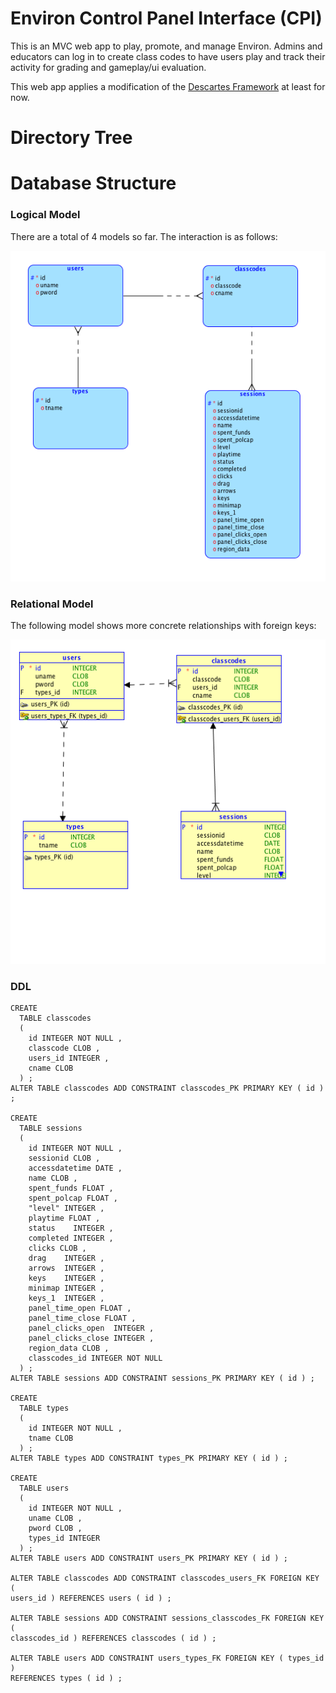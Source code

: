 # Environ Control Panel Interface (CPI) 

This is an MVC web app to play, promote, and manage Environ. Admins and educators can log in to create class codes to have users play and track their activity for grading and gameplay/ui evaluation. 

This web app applies a modification of the [Descartes Framework](https://github.com/samueleishion/Descartes "Descartes PHP Framework") at least for now. 

# Directory Tree 


# Database Structure 

### Logical Model
There are a total of 4 models so far. The interaction is as follows: 

![Logical Model](_bkp/logical_model.png) 

### Relational Model
The following model shows more concrete relationships with foreign keys: 

![Relational Model](_bkp/relational_model.png) 

### DDL
```
CREATE
  TABLE classcodes
  (
    id INTEGER NOT NULL ,
    classcode CLOB ,
    users_id INTEGER ,
    cname CLOB
  ) ;
ALTER TABLE classcodes ADD CONSTRAINT classcodes_PK PRIMARY KEY ( id ) ;

CREATE
  TABLE sessions
  (
    id INTEGER NOT NULL ,
    sessionid CLOB ,
    accessdatetime DATE ,
    name CLOB ,
    spent_funds FLOAT ,
    spent_polcap FLOAT ,
    "level" INTEGER ,
    playtime FLOAT ,
    status    INTEGER ,
    completed INTEGER ,
    clicks CLOB ,
    drag    INTEGER ,
    arrows  INTEGER ,
    keys    INTEGER ,
    minimap INTEGER ,
    keys_1  INTEGER ,
    panel_time_open FLOAT ,
    panel_time_close FLOAT ,
    panel_clicks_open  INTEGER ,
    panel_clicks_close INTEGER ,
    region_data CLOB ,
    classcodes_id INTEGER NOT NULL
  ) ;
ALTER TABLE sessions ADD CONSTRAINT sessions_PK PRIMARY KEY ( id ) ;

CREATE
  TABLE types
  (
    id INTEGER NOT NULL ,
    tname CLOB
  ) ;
ALTER TABLE types ADD CONSTRAINT types_PK PRIMARY KEY ( id ) ;

CREATE
  TABLE users
  (
    id INTEGER NOT NULL ,
    uname CLOB ,
    pword CLOB ,
    types_id INTEGER
  ) ;
ALTER TABLE users ADD CONSTRAINT users_PK PRIMARY KEY ( id ) ;

ALTER TABLE classcodes ADD CONSTRAINT classcodes_users_FK FOREIGN KEY (
users_id ) REFERENCES users ( id ) ;

ALTER TABLE sessions ADD CONSTRAINT sessions_classcodes_FK FOREIGN KEY (
classcodes_id ) REFERENCES classcodes ( id ) ;

ALTER TABLE users ADD CONSTRAINT users_types_FK FOREIGN KEY ( types_id )
REFERENCES types ( id ) ;
```